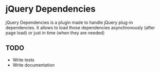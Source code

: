 
jQuery Dependencies
===============================================================================

jQuery Dependencies is a plugin made to handle jQuery plug-in dependencies. It allows to load those dependencies asynchronously (after page load) or just in time (when they are needed)

TODO
---
* Write tests
* Write documentation
